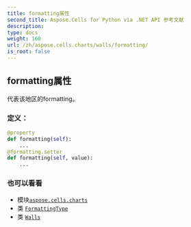 ```yaml
---
title: formatting属性
second_title: Aspose.Cells for Python via .NET API 参考文献
description:
type: docs
weight: 160
url: /zh/aspose.cells.charts/walls/formatting/
is_root: false
---
```

## formatting属性

代表该地区的formatting。
### 定义：
```python
@property
def formatting(self):
    ...
@formatting.setter
def formatting(self, value):
    ...
```

### 也可以看看
* 模块[`aspose.cells.charts`](../../)
* 类 [`FormattingType`](/cells/python-net/zh/aspose.cells.charts/formattingtype)
* 类 [`Walls`](/cells/python-net/zh/aspose.cells.charts/walls)
